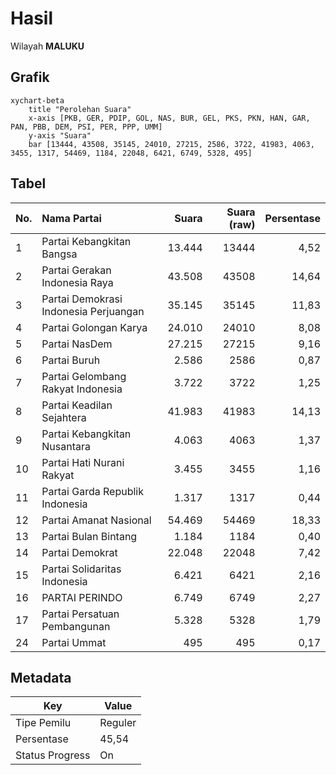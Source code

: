# Hasil

Wilayah **MALUKU**

## Grafik

```mermaid
xychart-beta
    title "Perolehan Suara"
    x-axis [PKB, GER, PDIP, GOL, NAS, BUR, GEL, PKS, PKN, HAN, GAR, PAN, PBB, DEM, PSI, PER, PPP, UMM]
    y-axis "Suara"
    bar [13444, 43508, 35145, 24010, 27215, 2586, 3722, 41983, 4063, 3455, 1317, 54469, 1184, 22048, 6421, 6749, 5328, 495]
```

## Tabel

| No. | Nama Partai                           | Suara  | Suara (raw) | Persentase |
|:--- |:------------------------------------- | ------:| -----------:| ----------:|
| 1   | Partai Kebangkitan Bangsa             | 13.444 | 13444       | 4,52       |
| 2   | Partai Gerakan Indonesia Raya         | 43.508 | 43508       | 14,64      |
| 3   | Partai Demokrasi Indonesia Perjuangan | 35.145 | 35145       | 11,83      |
| 4   | Partai Golongan Karya                 | 24.010 | 24010       | 8,08       |
| 5   | Partai NasDem                         | 27.215 | 27215       | 9,16       |
| 6   | Partai Buruh                          | 2.586  | 2586        | 0,87       |
| 7   | Partai Gelombang Rakyat Indonesia     | 3.722  | 3722        | 1,25       |
| 8   | Partai Keadilan Sejahtera             | 41.983 | 41983       | 14,13      |
| 9   | Partai Kebangkitan Nusantara          | 4.063  | 4063        | 1,37       |
| 10  | Partai Hati Nurani Rakyat             | 3.455  | 3455        | 1,16       |
| 11  | Partai Garda Republik Indonesia       | 1.317  | 1317        | 0,44       |
| 12  | Partai Amanat Nasional                | 54.469 | 54469       | 18,33      |
| 13  | Partai Bulan Bintang                  | 1.184  | 1184        | 0,40       |
| 14  | Partai Demokrat                       | 22.048 | 22048       | 7,42       |
| 15  | Partai Solidaritas Indonesia          | 6.421  | 6421        | 2,16       |
| 16  | PARTAI PERINDO                        | 6.749  | 6749        | 2,27       |
| 17  | Partai Persatuan Pembangunan          | 5.328  | 5328        | 1,79       |
| 24  | Partai Ummat                          | 495    | 495         | 0,17       |


## Metadata

| Key             | Value   |
| --------------- | ------- |
| Tipe Pemilu     | Reguler |
| Persentase      | 45,54   |
| Status Progress | On      |



